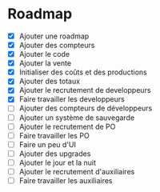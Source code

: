 # Roadmap

- [X] Ajouter une roadmap
- [X] Ajouter des compteurs
- [X] Ajouter le code
- [X] Ajouter la vente
- [X] Initialiser des coûts et des productions
- [X] Ajouter des totaux
- [X] Ajouter le recrutement de developpeurs
- [X] Faire travailler les developpeurs
- [ ] Ajouter des compteurs de développeurs
- [ ] Ajouter un système de sauvegarde
- [ ] Ajouter le recrutement de PO
- [ ] Faire travailler les PO
- [ ] Faire un peu d'UI
- [ ] Ajouter des upgrades
- [ ] Ajouter le jour et la nuit
- [ ] Ajouter le recrutement d'auxiliaires
- [ ] Faire travailler les auxiliaires
